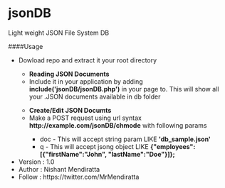 jsonDB
======

Light weight JSON File System DB

####Usage
<ul type='numeric'>
	<li>Dowload repo and extract it your root directory</li>
	<ul>
		<li><b>Reading JSON Documents</b></li>
		<li>Include it in your application by adding <b>include('jsonDB/jsonDB.php')</b> in your page to. This will show all your .JSON documents available in db folder</li>	
	</ul>
	<ul>
		<li><b>Create/Edit JSON Documts</b></li>
		<li>Make a POST request using url syntax <b>http://example.com/jsonDB/chmode</b> with following params</li>
		<ul>
			<li>doc - This will accept string param LIKE <b>'db_sample.json'</b> </li>
			<li>q - This will accept jsong object LIKE  <b>{"employees":[{"firstName":"John", "lastName":"Doe"}]};</b></li>
		</ul>
	</ul>
	<li>Version : 1.0</li>
	<li>Author : Nishant Mendiratta</li>
	<li>Follow : https://twitter.com/MrMendiratta</li>
</ul>


